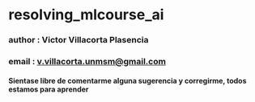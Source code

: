 # resolving_mlcourse_ai
### __author__ : Victor Villacorta Plasencia
### __email__  : v.villacorta.unmsm@gmail.com

#### Sientase libre de comentarme alguna sugerencia y corregirme, todos estamos para aprender
